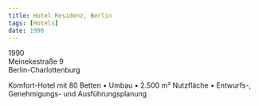 ```yaml
---
title: Hotel Residenz, Berlin
tags: [Hotels]
date: 1990
---
```

1990<br/>
Meinekestraße 9<br/>
Berlin-Charlottenburg

Komfort-Hotel mit 80 Betten
• Umbau
• 2.500 m² Nutzfläche
• Entwurfs-, Genehmigungs- und Ausführungsplanung
